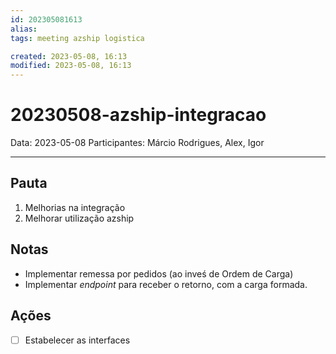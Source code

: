 ```yaml
---
id: 202305081613
alias: 
tags: meeting azship logistica

created: 2023-05-08, 16:13
modified: 2023-05-08, 16:13
---
```

# 20230508-azship-integracao

Data: 2023-05-08
Participantes: Márcio Rodrigues, Alex, Igor

---

## Pauta

1. Melhorias na integração
2. Melhorar utilização azship

## Notas

- Implementar remessa por pedidos (ao inveś de Ordem de Carga)
- Implementar _endpoint_ para receber o retorno, com a carga formada.

## Ações

- [ ] Estabelecer as interfaces